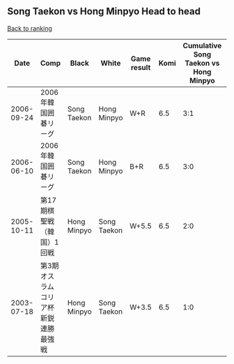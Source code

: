 ## Song Taekon vs Hong Minpyo Head to head

[Back to ranking](../../index.md)




| **Date** | **Comp** | **Black** | **White** | **Game result** | **Komi** | **Cumulative Song Taekon vs Hong Minpyo** | **Song Taekon streak** | **Hong Minpyo streak** | 
| --- | --- | --- | --- | --- | --- | --- | --- | --- |
| 2006-09-24 | 2006年韓国囲碁リーグ | Song Taekon | Hong Minpyo | W+R | 6.5 | 3:1 | 0 | 1 | 
| 2006-06-10 | 2006年韓国囲碁リーグ | Song Taekon | Hong Minpyo | B+R | 6.5 | 3:0 | 3 | 0 | 
| 2005-10-11 | 第17期棋聖戦（韓国）1回戦 | Hong Minpyo | Song Taekon | W+5.5 | 6.5 | 2:0 | 2 | 0 | 
| 2003-07-18 | 第3期オスラムコリア杯新鋭連勝最強戦 | Hong Minpyo | Song Taekon | W+3.5 | 6.5 | 1:0 | 1 | 0 |




